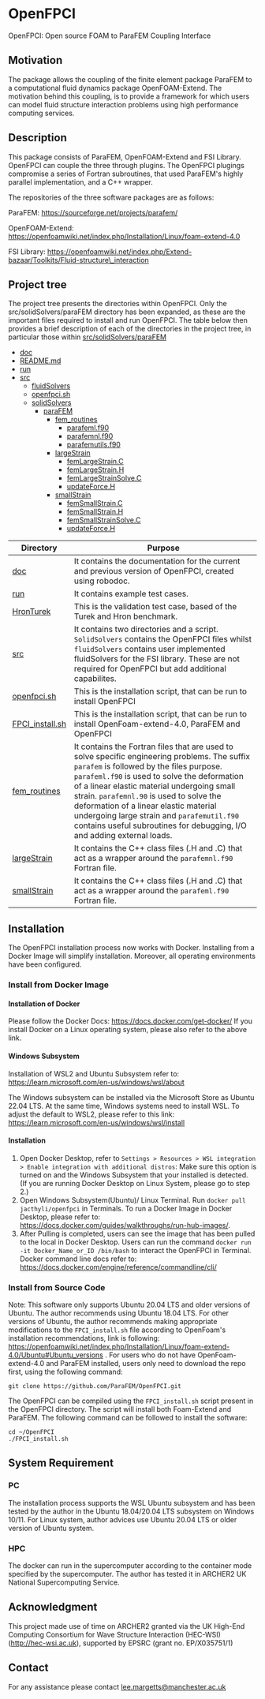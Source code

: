 # OpenFPCI

OpenFPCI: Open source FOAM to ParaFEM Coupling Interface

## Motivation

The package allows the coupling of the finite element package ParaFEM to a computational fluid dynamics package OpenFOAM-Extend. The motivation behind this coupling, is to provide a framework for which users can model fluid structure interaction problems using high performance computing services.

## Description

This package consists of ParaFEM, OpenFOAM-Extend and FSI Library. OpenFPCI can couple the three through plugins. The OpenFPCI plugings compromise a series of Fortran subroutines, that used ParaFEM's highly parallel implementation, and a C++ wrapper. 

The repositories of the three software packages are as follows:

ParaFEM: https://sourceforge.net/projects/parafem/

OpenFOAM-Extend: https://openfoamwiki.net/index.php/Installation/Linux/foam-extend-4.0

FSI Library: https://openfoamwiki.net/index.php/Extend-bazaar/Toolkits/Fluid-structure\_interaction


## Project tree
The project tree presents the directories within OpenFPCI. Only the src/solidSolvers/paraFEM directory has been expanded, as these are the important files required to install and run OpenFPCI. The table below then provides a brief description of each of the directories in the project tree, in particular those within [src/solidSolvers/paraFEM](./src/solidSolvers/paraFEM)

 * [doc](./doc)
 * [README.md](./README.md)
 * [run](./run)
 * [src](./src)
   * [fluidSolvers](./src/fluidSolvers)
   * [openfpci.sh](./src/openfpci.sh)
   * [solidSolvers](./src/solidSolvers)
     * [paraFEM](./src/solidSolvers/paraFEM)
       * [fem_routines](./src/solidSolvers/paraFEM/fem_routines)
         * [parafeml.f90](./src/solidSolvers/paraFEM/fem_routines/parafeml.f90)
         * [parafemnl.f90](./src/solidSolvers/paraFEM/fem_routines/parafemnl.f90)
         * [parafemutils.f90](./src/solidSolvers/paraFEM/fem_routines/parafemutils.f90)
       * [largeStrain](./src/solidSolvers/paraFEM/largeStrain)
         * [femLargeStrain.C](./src/solidSolvers/paraFEM/largeStrain/femLargeStrain.C)
         * [femLargeStrain.H](./src/solidSolvers/paraFEM/largeStrain/femLargeStrain.H)
         * [femLargeStrainSolve.C](./src/solidSolvers/paraFEM/largeStrain/femLargeStrainSolve.C)
         * [updateForce.H](./src/solidSolvers/paraFEM/largeStrain/updateForce.H)
       * [smallStrain](./src/solidSolvers/paraFEM/smallStrain)
         * [femSmallStrain.C](./src/solidSolvers/paraFEM/smallStrain/femSmallStrain.C)
         * [femSmallStrain.H](./src/solidSolvers/paraFEM/smallStrain/femSmallStrain.H)
         * [femSmallStrainSolve.C](./src/solidSolvers/paraFEM/smallStrain/femSmallStrainSolve.C)
         * [updateForce.H](./src/solidSolvers/paraFEM/smallStrain/updateForce.H)
        
| Directory     | Purpose       |
| ------------- | ------------- |
| [doc](./doc)  | It contains the documentation for the current and previous version of OpenFPCI, created using robodoc. |
| [run](./run)  | It contains example test cases. |
| [HronTurek](./run/HronTurek)  | This is the validation test case, based of the Turek and Hron benchmark. |
| [src](./src)  | It contains two directories and a script. `SolidSolvers` contains the OpenFPCI files whilst `fluidSolvers` contains user implemented fluidSolvers for the FSI library. These are not required for OpenFPCI but add additional capabilites. |
| [openfpci.sh](./src/openfpci.sh)  | This is the installation script, that can be run to install OpenFPCI |
| [FPCI_install.sh](./src/FPCI_install.sh)  | This is the installation script, that can be run to install OpenFoam-extend-4.0, ParaFEM and OpenFPCI |
| [fem_routines](./src/solidSolvers/paraFEM/fem_routines)  | It contains the Fortran files that are used to solve specific engineering problems. The suffix `parafem` is followed by the files purpose. `parafeml.f90` is used to solve the deformation of a linear elastic material undergoing small strain. `parafemnl.90` is used to solve the deformation of a linear elastic material undergoing large strain and `parafemutil.f90` contains useful subroutines for debugging, I/O and adding external loads. |
| [largeStrain](./src/solidSolvers/paraFEM/largeStrain)  | It contains the C++ class files (.H and .C) that act as a wrapper around the `parafemnl.f90` Fortran file. |
| [smallStrain](./src/solidSolvers/paraFEM/smallStrain)  | It contains the C++ class files (.H and .C) that act as a wrapper around the `parafeml.f90` Fortran file. |

## Installation 

The OpenFPCI installation process now works with Docker. Installing from a Docker Image will simplify installation. Moreover, all operating environments have been configured.
### Install from Docker Image

#### Installation of Docker

Please follow the Docker Docs: https://docs.docker.com/get-docker/
If you install Docker on a Linux operating system, please also refer to the above link.

#### Windows Subsystem

Installation of WSL2 and Ubuntu Subsystem refer to: https://learn.microsoft.com/en-us/windows/wsl/about

The Windows subsystem can be installed via the Microsoft Store as Ubuntu 22.04 LTS. At the same time, Windows systems need to install WSL. To adjust the default to WSL2, please refer to this link: https://learn.microsoft.com/en-us/windows/wsl/install

#### Installation

1. Open Docker Desktop, refer to `Settings > Resources > WSL integration > Enable integration with additional distros`: Make sure this option is turned on and the Windows Subsystem that your installed is detected. (If you are running Docker Desktop on Linux System, please go to step 2.)
2. Open Windows Subsystem(Ubuntu)/ Linux Terminal. Run `docker pull jacthyli/openfpci` in Terminals. To run a Docker Image in Docker Desktop, please refer to: https://docs.docker.com/guides/walkthroughs/run-hub-images/.
3. After Pulling is completed, users can see the image that has been pulled to the local in Docker Desktop. Users can run the command `docker run -it Docker_Name_or_ID /bin/bash` to interact the OpenFPCI in Terminal. Docker command line docs refer to: https://docs.docker.com/engine/reference/commandline/cli/

### Install from Source Code
Note: This software only supports Ubuntu 20.04 LTS and older versions of Ubuntu. The author recommends using Ubuntu 18.04 LTS. For other versions of Ubuntu, the author recommends making appropriate modifications to the `FPCI_install.sh` file according to OpenFoam's installation recommendations, link is following: https://openfoamwiki.net/index.php/Installation/Linux/foam-extend-4.0/Ubuntu#Ubuntu_versions .
For users who do not have OpenFoam-extend-4.0 and ParaFEM installed, users only need to download the repo first, using the following command:
```
git clone https://github.com/ParaFEM/OpenFPCI.git
```

The OpenFPCI can be compiled using the `FPCI_install.sh` script present in the OpenFPCI directory. The script will install both Foam-Extend and ParaFEM. The following command can be followed to install the software:

```
cd ~/OpenFPCI
./FPCI_install.sh
```

## System Requirement
### PC
The installation process supports the WSL Ubuntu subsystem and has been tested by the author in the Ubuntu 18.04/20.04 LTS subsystem on Windows 10/11.
For Linux system, author advices use Ubuntu 20.04 LTS or older version of Ubuntu system.

### HPC
The docker can run in the supercomputer according to the container mode specified by the supercomputer. The author has tested it in ARCHER2 UK National Supercomputing Service.

## Acknowledgment
This project made use of time on ARCHER2 granted via the UK High-End Computing Consortium for Wave Structure Interaction (HEC-WSI) (http://hec-wsi.ac.uk), supported by EPSRC (grant no. EP/X035751/1)

## Contact

For any assistance please contact lee.margetts@manchester.ac.uk
